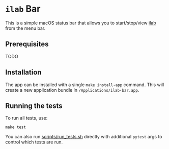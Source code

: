 # `ilab` Bar

This is a simple macOS status bar that allows you to start/stop/view [ilab](https://github.com/instructlab/instructlab/) from the menu bar.

## Prerequisites

TODO

## Installation

The app can be installed with a single `make install-app` command. This will create a new application bundle in `/Applications/ilab-bar.app`.

## Running the tests

To run all tests, use:

```
make test
```

You can also run [scripts/run_tests.sh](scripts/run_tests.sh) directly with additional `pytest` args to control which tests are run.
